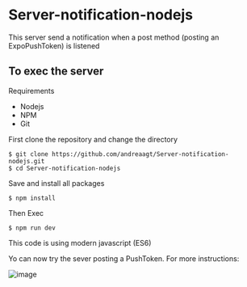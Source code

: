# Server-notification-nodejs

This server send a notification when a post method (posting an ExpoPushToken) is listened

## To exec the server

Requirements

- Nodejs
- NPM
- Git

First clone the repository and change the directory

```
$ git clone https://github.com/andreaagt/Server-notification-nodejs.git
$ cd Server-notification-nodejs
```

Save and install all packages

```
$ npm install
```

Then Exec

```
$ npm run dev
```

This code is using modern javascript (ES6)

Yo can now try the sever posting a PushToken.
For more instructions: 

![image](https://user-images.githubusercontent.com/46252384/120379583-95b68c00-c2e5-11eb-8c98-3a7e81c9f0af.png)

